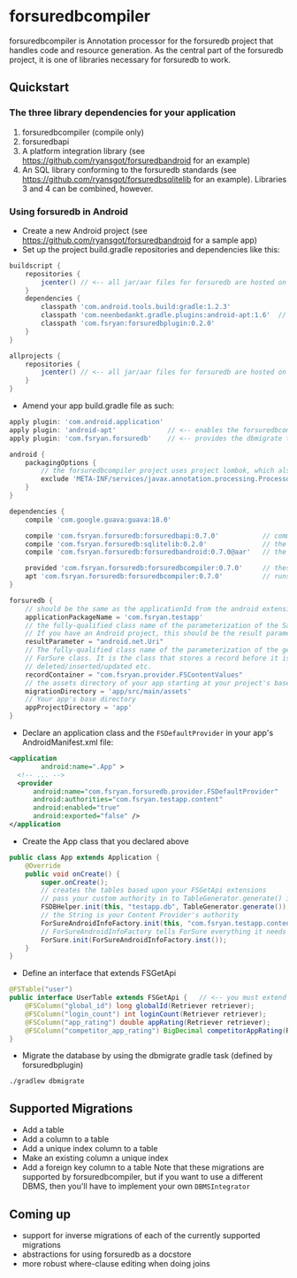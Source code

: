 # forsuredbcompiler
forsuredbcompiler is Annotation processor for the forsuredb project that handles code and resource generation.
As the central part of the forsuredb project, it is one of libraries necessary for forsuredb to work.

## Quickstart

### The three library dependencies for your application
1. forsuredbcompiler (compile only)
2. forsuredbapi
3. A platform integration library (see https://github.com/ryansgot/forsuredbandroid for an example)
4. An SQL library conforming to the forsuredb standards (see https://github.com/ryansgot/forsuredbsqlitelib for an example). Libraries 3 and 4 can be combined, however.

### Using forsuredb in Android
- Create a new Android project (see https://github.com/ryansgot/forsuredbandroid for a sample app)
- Set up the project build.gradle repositories and dependencies like this:
```groovy
buildscript {
    repositories {
        jcenter() // <-- all jar/aar files for forsuredb are hosted on jcenter
    }
    dependencies {
        classpath 'com.android.tools.build:gradle:1.2.3'
        classpath 'com.neenbedankt.gradle.plugins:android-apt:1.6'  // <-- forsuredbcompiler needs this plugin to generate code
        classpath 'com.fsryan:forsuredbplugin:0.2.0'
    }
}

allprojects {
    repositories {
        jcenter() // <-- all jar/aar files for forsuredb are hosted on jcenter
    }
}
```
- Amend your app build.gradle file as such:
```groovy
apply plugin: 'com.android.application'
apply plugin: 'android-apt'             // <-- enables the forsuredbcompiler annotation processor
apply plugin: 'com.fsryan.forsuredb'    // <-- provides the dbmigrate task

android {
    packagingOptions {
        // the forsuredbcompiler project uses project lombok, which also has the below file
        exclude 'META-INF/services/javax.annotation.processing.Processor'
    }
}

dependencies {
    compile 'com.google.guava:guava:18.0'

    compile 'com.fsryan.forsuredb:forsuredbapi:0.7.0'           // common API for your code and the supporting libraries
    compile 'com.fsryan.forsuredb:sqlitelib:0.2.0'              // the SQLite DBMS integration
    compile 'com.fsryan.forsuredb:forsuredbandroid:0.7.0@aar'   // the Android integration and useful tools

    provided 'com.fsryan.forsuredb:forsuredbcompiler:0.7.0'     // these classes are not needed at runtime--they do code generation
    apt 'com.fsryan.forsuredb:forsuredbcompiler:0.7.0'          // runs the forsuredb annotation processor at compile time
}

forsuredb {
    // should be the same as the applicationId from the android extension
    applicationPackageName = 'com.fsryan.testapp'
    // the fully-qualified class name of the parameterization of the SaveResult.
    // If you have an Android project, this should be the result parameter.
    resultParameter = "android.net.Uri"
    // The fully-qualified class name of the parameterization of the generated
    // ForSure class. It is the class that stores a record before it is 
    // deleted/inserted/updated etc.
    recordContainer = "com.fsryan.provider.FSContentValues"
    // the assets directory of your app starting at your project's base directory
    migrationDirectory = 'app/src/main/assets'
    // Your app's base directory
    appProjectDirectory = 'app'
}
```
- Declare an application class and the ```FSDefaultProvider``` in your app's AndroidManifest.xml file:
```xml
<application
        android:name=".App" >
  <!-- ... -->
  <provider
      android:name="com.fsryan.forsuredb.provider.FSDefaultProvider"
      android:authorities="com.fsryan.testapp.content"
      android:enabled="true"
      android:exported="false" />
</application
```
- Create the App class that you declared above
```java
public class App extends Application {
    @Override
    public void onCreate() {
        super.onCreate();
        // creates the tables based upon your FSGetApi extensions
        // pass your custom authority in to TableGenerator.generate() if you don't want the default
        FSDBHelper.init(this, "testapp.db", TableGenerator.generate());
        // the String is your Content Provider's authority
        ForSureAndroidInfoFactory.init(this, "com.fsryan.testapp.content")
        // ForSureAndroidInfoFactory tells ForSure everything it needs to know.
        ForSure.init(ForSureAndroidInfoFactory.inst());
    }
}
```
- Define an interface that extends FSGetApi
```java
@FSTable("user")
public interface UserTable extends FSGetApi {   // <-- you must extend FSGetApi when @FSTable annotates an interface or your app won't compile
    @FSColumn("global_id") long globalId(Retriever retriever);
    @FSColumn("login_count") int loginCount(Retriever retriever);
    @FSColumn("app_rating") double appRating(Retriever retriever);
    @FSColumn("competitor_app_rating") BigDecimal competitorAppRating(Retriever retriever);
}
```
- Migrate the database by using the dbmigrate gradle task (defined by forsuredbplugin)
```
./gradlew dbmigrate
```
## Supported Migrations
- Add a table
- Add a column to a table
- Add a unique index column to a table
- Make an existing column a unique index
- Add a foreign key column to a table
Note that these migrations are supported by forsuredbcompiler, but if you want to use a different DBMS, then you'll have
to implement your own ```DBMSIntegrator```
## Coming up
- support for inverse migrations of each of the currently supported migrations
- abstractions for using forsuredb as a docstore
- more robust where-clause editing when doing joins
